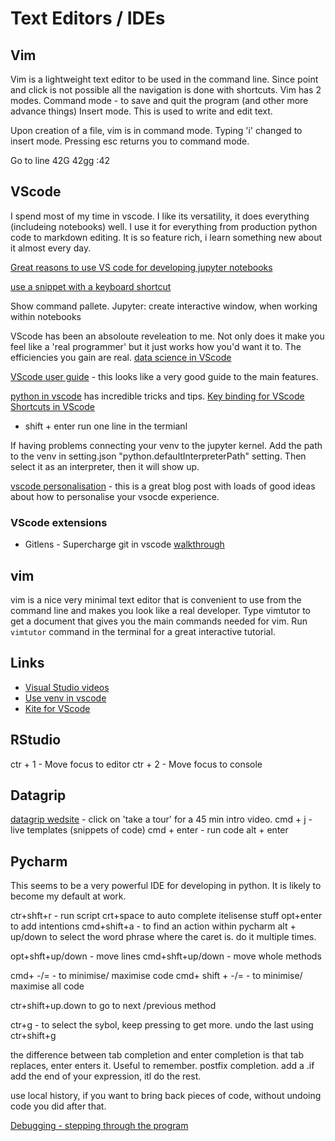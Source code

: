 # Text Editors / IDEs

## Vim
Vim is a lightweight text editor to be used in the command line. Since point and click is not possible all the
navigation is done with shortcuts.
Vim has 2 modes.
Command mode - to save and quit the program (and other more advance things)
Insert mode. This is used to write and edit text.

Upon creation of a file, vim is in command mode. Typing 'i' changed to insert mode.
Pressing esc returns you to command mode.

Go to line 
42G
42gg
:42<CR>
## VScode
I spend most of my time in vscode. I like its versatility, it does everything (includeing notebooks) well. I use it for everything from production python code to markdown editing. It is so feature rich, i learn something new about it almost every day.

[Great reasons to use VS code for developing jupyter notebooks](https://pbpython.com/vscode-notebooks.html)

[use a snippet with a keyboard shortcut](https://stackoverflow.com/questions/39333639/visual-studio-code-snippet-as-keyboard-shortcut-key)

Show command pallete. Jupyter: create interactive window, when working within notebooks

VScode has been an absoloute reveleation to me. Not only does it make you feel like a 'real programmer' but it just works how you'd want it to. The efficiencies you gain are real. 
[data science in VScode](https://code.visualstudio.com/docs/datascience/overview)

[VScode user guide](https://code.visualstudio.com/docs/editor/codebasics) - this looks like a very good guide to the main features.

[python in vscode](https://code.visualstudio.com/docs/python/editing) has incredible tricks and tips. 
[Key binding for VScode](https://code.visualstudio.com/docs/getstarted/keybindings#_keyboard-shortcuts-reference)
[Shortcuts in VScode](https://code.visualstudio.com/shortcuts/keyboard-shortcuts-macos.pdf)

* shift + enter
run one line in the termianl

If having problems connecting your venv to the jupyter kernel. Add the path to the venv in setting.json "python.defaultInterpreterPath" setting. Then select it as an interpreter, then it will show up.

[vscode personalisation](https://iashin.ai/ide_customization.html) - this is a great blog post with loads of good ideas about how to personalise your vsocde experience.
### VScode extensions

* Gitlens - Supercharge git in vscode
    [walkthrough](https://www.youtube.com/watch?v=rxKGgSLwOnU)


## vim
vim is a nice very minimal text editor that is convenient to use from the command line and makes you look like a real developer.
Type vimtutor to get a document that gives you the main commands needed for vim. 
Run `vimtutor` command in the terminal for a great interactive tutorial.

## Links

* [Visual Studio videos](https://code.visualstudio.com/docs/introvideos/codeediting)
* [Use venv in vscode](https://code.visualstudio.com/docs/python/environments)
* [Kite for VScode](https://help.kite.com/article/69-using-the-vs-code-plugin)


## RStudio

ctr + 1 - Move focus to editor
ctr + 2 - Move focus to console

## Datagrip
[datagrip wedsite](https://www.jetbrains.com/datagrip/) - click on 'take a tour' for a 45 min intro video.
cmd + j - live templates (snippets of code)
cmd + enter - run code
alt + enter

## Pycharm
This seems to be a very powerful IDE for developing in python. It is likely to become my default at work.

ctr+shft+r - run script
crt+space to auto complete itelisense stuff
opt+enter to add intentions
cmd+shift+a - to find an action within pycharm
alt + up/down to select the word phrase where the caret is. do it multiple times. 

opt+shft+up/down - move lines
cmd+shft+up/down - move whole methods

cmd+ -/= - to minimise/ maximise code
cmd+ shift +  -/= - to minimise/ maximise all code

ctr+shift+up.down to go to next /previous method

ctr+g - to select the sybol, keep pressing to get more. undo the last using ctr+shift+g

the difference between tab completion and enter completion is that tab replaces, enter enters it. Useful to remember. 
postfix completion. add a .if add the end of your expression, itl do the rest. 

use local history, if you want to bring back pieces of code, without undoing code you did after that. 

[Debugging - stepping through the program](https://www.jetbrains.com/help/pycharm/stepping-through-the-program.html)
